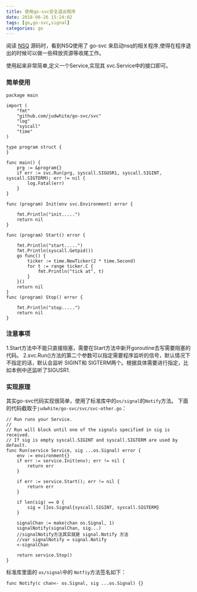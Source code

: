 ```yaml
---
title: 使用go-svc安全退出程序
date: 2018-06-26 15:24:02
tags: [go,go-svc,signal]
categories: go
---
```

阅读 [NSQ](https://github.com/nsqio/nsq) 源码时，看到NSQ使用了 go-svc 来启动nsq的相关程序,使得在程序退出的时候可以做一些释放资源等收尾工作。

使用起来非常简单,定义一个Service,实现其 svc.Service中的接口即可。

<!--more-->
### 简单使用

```
package main

import (
	"fmt"
	"github.com/judwhite/go-svc/svc"
	"log"
	"syscall"
	"time"
)

type program struct {
}

func main() {
	prg := &program{}
	if err := svc.Run(prg, syscall.SIGUSR1, syscall.SIGINT, syscall.SIGTERM); err != nil {
		log.Fatal(err)
	}
}

func (program) Init(env svc.Environment) error {

	fmt.Println("init.....")
	return nil
}

func (program) Start() error {

	fmt.Println("start.....")
	fmt.Println(syscall.Getpid())
	go func() {
		ticker := time.NewTicker(2 * time.Second)
		for t := range ticker.C {
			fmt.Println("tick at", t)
		}
	}()
	return nil
}
func (program) Stop() error {

	fmt.Println("stop.....")
	return nil
}

```

### 注意事项

1.Start方法中不能只直接阻塞，需要在Start方法中新开goroutine去写需要阻塞的代码。
2.svc.Run()方法的第二个参数可以指定需要程序监听的信号，默认情况下不指定的话，默认会监听 SIGINT和 SIGTERM两个。根据具体需要进行指定，比如本例中还监听了SIGUSR1.

### 实现原理
其实go-svc代码实现很简单，使用了标准库中的`os/signal`的`Notify`方法。
下面的代码截取于`judwhite/go-svc/svc/svc-other.go`：
```
// Run runs your Service.
//
// Run will block until one of the signals specified in sig is received.
// If sig is empty syscall.SIGINT and syscall.SIGTERM are used by default.
func Run(service Service, sig ...os.Signal) error {
	env := environment{}
	if err := service.Init(env); err != nil {
		return err
	}

	if err := service.Start(); err != nil {
		return err
	}

	if len(sig) == 0 {
		sig = []os.Signal{syscall.SIGINT, syscall.SIGTERM}
	}

	signalChan := make(chan os.Signal, 1)
	signalNotify(signalChan, sig...)
	//signalNotify方法其实就是 signal.Notify 方法
	//var signalNotify = signal.Notify
	<-signalChan

	return service.Stop()
}
```
标准库里面的 `os/signal`中的 `Notfiy`方法签名如下：
```
func Notify(c chan<- os.Signal, sig ...os.Signal) {}
```
